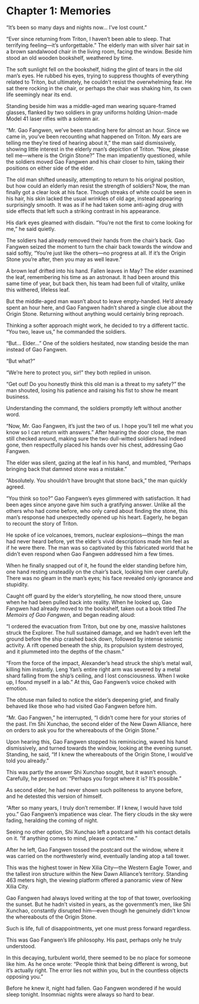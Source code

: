 # Chapter 1: Memories

“It’s been so many days and nights now... I’ve lost count.”

“Ever since returning from Triton, I haven’t been able to sleep. That terrifying feeling—it’s unforgettable.” The elderly man with silver hair sat in a brown sandalwood chair in the living room, facing the window. Beside him stood an old wooden bookshelf, weathered by time.

The soft sunlight fell on the bookshelf, hiding the glint of tears in the old man’s eyes. He rubbed his eyes, trying to suppress thoughts of everything related to Triton, but ultimately, he couldn’t resist the overwhelming fear. He sat there rocking in the chair, or perhaps the chair was shaking him, its own life seemingly near its end.

Standing beside him was a middle-aged man wearing square-framed glasses, flanked by two soldiers in gray uniforms holding Union-made Model 41 laser rifles with a solemn air.

“Mr. Gao Fangwen, we’ve been standing here for almost an hour. Since we came in, you’ve been recounting what happened on Triton. My ears are telling me they’re tired of hearing about it,” the man said dismissively, showing little interest in the elderly man’s depiction of Triton. “Now, please tell me—where is the Origin Stone?” The man impatiently questioned, while the soldiers moved Gao Fangwen and his chair closer to him, taking their positions on either side of the elder.

The old man shifted uneasily, attempting to return to his original position, but how could an elderly man resist the strength of soldiers? Now, the man finally got a clear look at his face. Though streaks of white could be seen in his hair, his skin lacked the usual wrinkles of old age, instead appearing surprisingly smooth. It was as if he had taken some anti-aging drug with side effects that left such a striking contrast in his appearance.

His dark eyes gleamed with disdain. “You’re not the first to come looking for me,” he said quietly.

The soldiers had already removed their hands from the chair’s back. Gao Fangwen seized the moment to turn the chair back towards the window and said softly, “You’re just like the others—no progress at all. If it’s the Origin Stone you’re after, then you may as well leave.”

A brown leaf drifted into his hand. Fallen leaves in May? The elder examined the leaf, remembering his time as an astronaut. It had been around this same time of year, but back then, his team had been full of vitality, unlike this withered, lifeless leaf.

But the middle-aged man wasn’t about to leave empty-handed. He’d already spent an hour here, and Gao Fangwen hadn’t shared a single clue about the Origin Stone. Returning without anything would certainly bring reproach.

Thinking a softer approach might work, he decided to try a different tactic. “You two, leave us,” he commanded the soldiers.

“But... Elder...” One of the soldiers hesitated, now standing beside the man instead of Gao Fangwen.

“But what?”

“We’re here to protect you, sir!” they both replied in unison.

“Get out! Do you honestly think this old man is a threat to my safety?” the man shouted, losing his patience and raising his fist to show he meant business.

Understanding the command, the soldiers promptly left without another word.

“Now, Mr. Gao Fangwen, it’s just the two of us. I hope you’ll tell me what you know so I can return with answers.” After hearing the door close, the man still checked around, making sure the two dull-witted soldiers had indeed gone, then respectfully placed his hands over his chest, addressing Gao Fangwen.

The elder was silent, gazing at the leaf in his hand, and mumbled, “Perhaps bringing back that damned stone was a mistake.”

“Absolutely. You shouldn’t have brought that stone back,” the man quickly agreed.

“You think so too?” Gao Fangwen’s eyes glimmered with satisfaction. It had been ages since anyone gave him such a gratifying answer. Unlike all the others who had come before, who only cared about finding the stone, this man’s response had unexpectedly opened up his heart. Eagerly, he began to recount the story of Triton.

He spoke of ice volcanoes, tremors, nuclear explosions—things the man had never heard before, yet the elder’s vivid descriptions made him feel as if he were there. The man was so captivated by this fabricated world that he didn’t even respond when Gao Fangwen addressed him a few times.

When he finally snapped out of it, he found the elder standing before him, one hand resting unsteadily on the chair’s back, looking him over carefully. There was no gleam in the man’s eyes; his face revealed only ignorance and stupidity.

Caught off guard by the elder’s storytelling, he now stood there, unsure when he had been pulled back into reality. When he looked up, Gao Fangwen had already moved to the bookshelf, taken out a book titled *The Memoirs of Gao Fangwen*, and began reading aloud:

“I ordered the evacuation from Triton, but one by one, massive hailstones struck the Explorer. The hull sustained damage, and we hadn’t even left the ground before the ship crashed back down, followed by intense seismic activity. A rift opened beneath the ship, its propulsion system destroyed, and it plummeted into the depths of the chasm.”

“From the force of the impact, Alexander’s head struck the ship’s metal wall, killing him instantly. Leng Yan’s entire right arm was severed by a metal shard falling from the ship’s ceiling, and I lost consciousness. When I woke up, I found myself in a lab.” At this, Gao Fangwen’s voice choked with emotion.

The obtuse man failed to notice the elder’s deepening grief, and finally behaved like those who had visited Gao Fangwen before him.

“Mr. Gao Fangwen,” he interrupted, “I didn’t come here for your stories of the past. I’m Shi Xunchao, the second elder of the New Dawn Alliance, here on orders to ask you for the whereabouts of the Origin Stone.”

Upon hearing this, Gao Fangwen stopped his reminiscing, waved his hand dismissively, and turned towards the window, looking at the evening sunset. Standing, he said, “If I knew the whereabouts of the Origin Stone, I would’ve told you already.”

This was partly the answer Shi Xunchao sought, but it wasn’t enough. Carefully, he pressed on: “Perhaps you forgot where it is? It’s possible.”

As second elder, he had never shown such politeness to anyone before, and he detested this version of himself.

“After so many years, I truly don’t remember. If I knew, I would have told you.” Gao Fangwen’s impatience was clear. The fiery clouds in the sky were fading, heralding the coming of night.

Seeing no other option, Shi Xunchao left a postcard with his contact details on it. “If anything comes to mind, please contact me.”

After he left, Gao Fangwen tossed the postcard out the window, where it was carried on the northwesterly wind, eventually landing atop a tall tower.

This was the highest tower in New Xilia City—the Western Eagle Tower, and the tallest iron structure within the New Dawn Alliance’s territory. Standing 463 meters high, the viewing platform offered a panoramic view of New Xilia City.

Gao Fangwen had always loved writing at the top of that tower, overlooking the sunset. But he hadn’t visited in years, as the government’s men, like Shi Xunchao, constantly disrupted him—even though he genuinely didn’t know the whereabouts of the Origin Stone.

Such is life, full of disappointments, yet one must press forward regardless.

This was Gao Fangwen’s life philosophy. His past, perhaps only he truly understood.

In this decaying, turbulent world, there seemed to be no place for someone like him. As he once wrote: “People think that being different is wrong, but it’s actually right. The error lies not within you, but in the countless objects opposing you.”

Before he knew it, night had fallen. Gao Fangwen wondered if he would sleep tonight. Insomniac nights were always so hard to bear.
